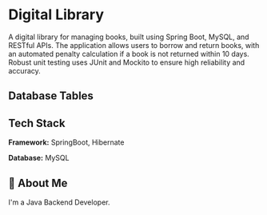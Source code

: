 # Digital Library

A digital library for managing books, built using Spring Boot, MySQL, and RESTful APIs. The application allows users to borrow and return books, with an automated penalty calculation if a book is not returned within 10 days. Robust unit testing uses JUnit and Mockito to ensure high reliability and accuracy.


## Database Tables



## Tech Stack

**Framework:** SpringBoot, Hibernate

**Database:** MySQL


## 🚀 About Me
I'm a Java Backend Developer.

